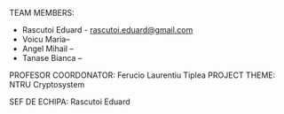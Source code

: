 TEAM MEMBERS:

-	Rascutoi Eduard - rascutoi.eduard@gmail.com
-	Voicu  Maria– 
-	Angel Mihail – 
-	Tanase Bianca – 

PROFESOR COORDONATOR: Ferucio Laurentiu Tiplea
PROJECT THEME: NTRU Cryptosystem

SEF DE ECHIPA: Rascutoi Eduard
